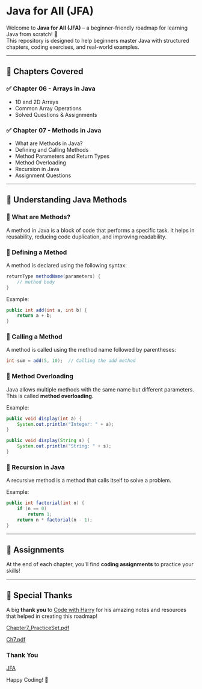 

# Java for All (JFA)  

Welcome to **Java for All (JFA)** – a beginner-friendly roadmap for learning Java from scratch! 🚀  
This repository is designed to help beginners master Java with structured chapters, coding exercises, and real-world examples.  

---

## 📖 Chapters Covered  

### ✅ **Chapter 06 - Arrays in Java**  
- 1D and 2D Arrays  
- Common Array Operations  
- Solved Questions & Assignments  

### ✅ **Chapter 07 - Methods in Java**  
- What are Methods in Java?  
- Defining and Calling Methods  
- Method Parameters and Return Types  
- Method Overloading  
- Recursion in Java  
- Assignment Questions  

---

## 📌 **Understanding Java Methods**  

### 🔹 What are Methods?  
A method in Java is a block of code that performs a specific task. It helps in reusability, reducing code duplication, and improving readability.  

### 🔹 Defining a Method  
A method is declared using the following syntax:  

```java
returnType methodName(parameters) {  
    // method body  
}
```

Example:  
```java
public int add(int a, int b) {  
    return a + b;  
}
```

### 🔹 Calling a Method  
A method is called using the method name followed by parentheses:  

```java
int sum = add(5, 10);  // Calling the add method
```

### 🔹 Method Overloading  
Java allows multiple methods with the same name but different parameters. This is called **method overloading**.  

Example:  
```java
public void display(int a) {  
    System.out.println("Integer: " + a);  
}  

public void display(String s) {  
    System.out.println("String: " + s);  
}
```

### 🔹 Recursion in Java  
A recursive method is a method that calls itself to solve a problem.  

Example:  
```java
public int factorial(int n) {  
    if (n == 0)  
        return 1;  
    return n * factorial(n - 1);  
}
```

---

## 🎯 Assignments  
At the end of each chapter, you'll find **coding assignments** to practice your skills!  

---

## 🙏 Special Thanks  
A big **thank you** to [Code with Harry](https://www.youtube.com/@CodeWithHarry) for his amazing notes and resources that helped in creating this roadmap!  

[Chapter7_PracticeSet.pdf](https://github.com/user-attachments/files/18717177/Chapter7_PracticeSet.pdf)

[Ch7.pdf](https://github.com/user-attachments/files/18717175/Ch7.pdf)

### Thank You
[JFA](https://github.com/abhinandan2540)


Happy Coding! 🚀  


